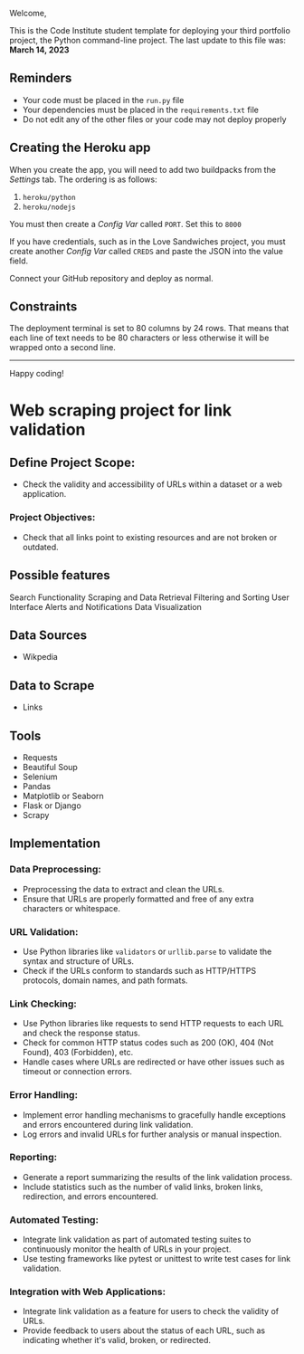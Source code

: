 Welcome,

This is the Code Institute student template for deploying your third portfolio project, the Python command-line project. The last update to this file was: **March 14, 2023**

## Reminders

- Your code must be placed in the `run.py` file
- Your dependencies must be placed in the `requirements.txt` file
- Do not edit any of the other files or your code may not deploy properly

## Creating the Heroku app

When you create the app, you will need to add two buildpacks from the _Settings_ tab. The ordering is as follows:

1. `heroku/python`
2. `heroku/nodejs`

You must then create a _Config Var_ called `PORT`. Set this to `8000`

If you have credentials, such as in the Love Sandwiches project, you must create another _Config Var_ called `CREDS` and paste the JSON into the value field.

Connect your GitHub repository and deploy as normal.

## Constraints

The deployment terminal is set to 80 columns by 24 rows. That means that each line of text needs to be 80 characters or less otherwise it will be wrapped onto a second line.

---

Happy coding!

# Web scraping project for link validation

## Define Project Scope:

- Check the validity and accessibility of URLs within a dataset or a web application.

### Project Objectives:

- Check that all links point to existing resources and are not broken or outdated.

## Possible features

Search Functionality
Scraping and Data Retrieval
Filtering and Sorting
User Interface
Alerts and Notifications
Data Visualization

## Data Sources

- Wikpedia

## Data to Scrape

- Links

## Tools

- Requests
- Beautiful Soup
- Selenium
- Pandas
- Matplotlib or Seaborn
- Flask or Django
- Scrapy

## Implementation

### Data Preprocessing:

- Preprocessing the data to extract and clean the URLs.
- Ensure that URLs are properly formatted and free of any extra characters or whitespace.

### URL Validation:

- Use Python libraries like `validators` or `urllib.parse` to validate the syntax and structure of URLs.
- Check if the URLs conform to standards such as HTTP/HTTPS protocols, domain names, and path formats.

### Link Checking:

- Use Python libraries like requests to send HTTP requests to each URL and check the response status.
- Check for common HTTP status codes such as 200 (OK), 404 (Not Found), 403 (Forbidden), etc.
- Handle cases where URLs are redirected or have other issues such as timeout or connection errors.

### Error Handling:

- Implement error handling mechanisms to gracefully handle exceptions and errors encountered during link validation.
- Log errors and invalid URLs for further analysis or manual inspection.

### Reporting:

- Generate a report summarizing the results of the link validation process.
- Include statistics such as the number of valid links, broken links, redirection, and errors encountered.

### Automated Testing:

- Integrate link validation as part of automated testing suites to continuously monitor the health of URLs in your project.
- Use testing frameworks like pytest or unittest to write test cases for link validation.

### Integration with Web Applications:

- Integrate link validation as a feature for users to check the validity of URLs.
- Provide feedback to users about the status of each URL, such as indicating whether it's valid, broken, or redirected.

